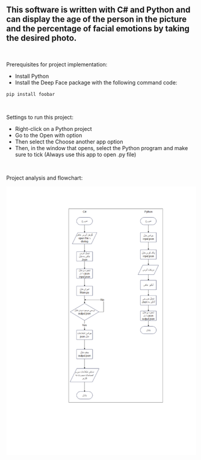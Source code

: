## This software is written with C# and Python and can display the age of the person in the picture and the percentage of facial emotions by taking the desired photo.

</br>

Prerequisites for project implementation:
- Install Python
- Install the Deep Face package with the following command code:
```
pip install foobar
```

</br>

Settings to run this project:
- Right-click on a Python project
- Go to the Open with option
- Then select the Choose another app option
- Then, in the window that opens, select the Python program and make sure to tick (Always use this app to open .py file)

</br>

Project analysis and flowchart:
<p align="center"><img src="https://github.com/hamidprogram/Deep-Face/blob/main/Analyze.png"/></p>
